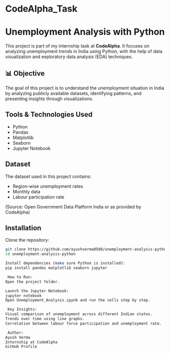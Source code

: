 # CodeAlpha_Task
# Unemployment Analysis with Python

This project is part of my internship task at **CodeAlpha**. It focuses on analyzing unemployment trends in India using Python, with the help of data visualization and exploratory data analysis (EDA) techniques.

## 📊 Objective

The goal of this project is to understand the unemployment situation in India by analyzing publicly available datasets, identifying patterns, and presenting insights through visualizations.

## Tools & Technologies Used

- Python
- Pandas
- Matplotlib
- Seaborn
- Jupyter Notebook

## Dataset

The dataset used in this project contains:
- Region-wise unemployment rates
- Monthly data
- Labour participation rate

(Source: Open Government Data Platform India or as provided by CodeAlpha)

## Installation

Clone the repository:
```bash
git clone https://github.com/ayushverma0508/unemployment-analysis-python.git
cd unemployment-analysis-python

Install dependencies (make sure Python is installed):
pip install pandas matplotlib seaborn jupyter

 How to Run:
Open the project folder.

Launch the Jupyter Notebook:
jupyter notebook
Open Unemployment_Analysis.ipynb and run the cells step by step.

 Key Insights:
Visual comparison of unemployment across different Indian states.
Trends over time using line graphs.
Correlation between labour force participation and unemployment rate.

 Author:
Ayush Verma
Internship at CodeAlpha
GitHub Profile
